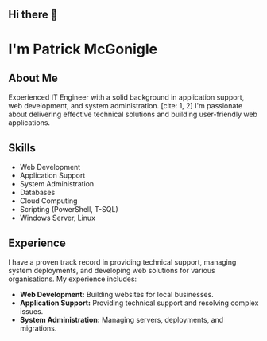 ## Hi there 👋

# I'm Patrick McGonigle

## About Me

Experienced IT Engineer with a solid background in application support, web development, and system administration. [cite: 1, 2] I'm passionate about delivering effective technical solutions and building user-friendly web applications.

## Skills

* Web Development
* Application Support
* System Administration
* Databases
* Cloud Computing
* Scripting (PowerShell, T-SQL)
* Windows Server, Linux

## Experience

I have a proven track record in providing technical support, managing system deployments, and developing web solutions for various organisations. My experience includes:

* **Web Development:** Building websites for local businesses. 
* **Application Support:** Providing technical support and resolving complex issues. 
* **System Administration:** Managing servers, deployments, and migrations. 

